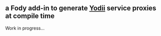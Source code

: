 ## a Fody add-in to generate [Yodii](https://github.com/Invenietis/yodii) service proxies at compile time

Work in progress...
